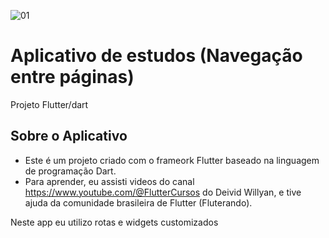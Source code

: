 ![01](https://user-images.githubusercontent.com/87619428/230141927-ea4d85d6-7fe9-4262-89bd-610423ad49e2.png)


# Aplicativo de estudos (Navegação entre páginas)

Projeto Flutter/dart

## Sobre o Aplicativo

- Este é um projeto criado com o frameork Flutter baseado na linguagem de programação Dart.
- Para aprender, eu assisti videos do canal https://www.youtube.com/@FlutterCursos do Deivid Willyan, e tive ajuda da comunidade brasileira de Flutter (Fluterando).

Neste app eu utilizo rotas e widgets customizados 
